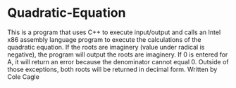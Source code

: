 # Quadratic-Equation
This is a program that uses C++ to execute input/output and calls an Intel x86 assembly language program to execute the calculations of the quadratic equation.
If the roots are imaginery (value under radical is negative), the program will output the roots are imaginery. If 0 is entered for A, it will return an error because
the denominator cannot equal 0. Outside of those exceptions, both roots will be returned in decimal form.
Written by Cole Cagle
